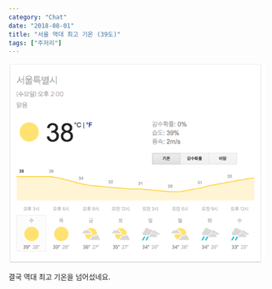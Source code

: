 ```yaml
---
category: "Chat"
date: "2018-08-01"
title: "서울 역대 최고 기온 (39도)"
tags: ["주저리"]
---
```


![서울 39도](images/seoul_39.png)  

결국 역대 최고 기온을 넘어섰네요.  

